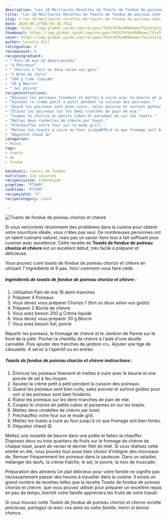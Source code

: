 ```yaml
---
description: "Les 10 Meilleures Recettes de Toasts de fondue de poireau chorizo et chèvre"
title: "Les 10 Meilleures Recettes de Toasts de fondue de poireau chorizo et chèvre"
slug: 5-les-10-meilleures-recettes-de-toasts-de-fondue-de-poireau-chorizo-et-chevre
date: 2020-06-27T06:56:16.761Z
image: https://img-global.cpcdn.com/recipes/f8257bfbe4090aae/751x532cq70/toasts-de-fondue-de-poireau-chorizo-et-chevre-photo-principale-de-la-recette.jpg
thumbnail: https://img-global.cpcdn.com/recipes/f8257bfbe4090aae/751x532cq70/toasts-de-fondue-de-poireau-chorizo-et-chevre-photo-principale-de-la-recette.jpg
cover: https://img-global.cpcdn.com/recipes/f8257bfbe4090aae/751x532cq70/toasts-de-fondue-de-poireau-chorizo-et-chevre-photo-principale-de-la-recette.jpg
author: Loretta Hill
ratingvalue: 4
reviewcount: 6
recipeingredient:
- " Pain de mie 16 demitranches"
- "4 Poireaux"
- " Chorizo 1 fort ou doux selon vos gots"
- "2 Bche de chvre"
- "200 g Crme liquide"
- "30 g Beurre"
- " Sel poivre"
recipeinstructions:
- "Émincez les poireaux finement et mettez à cuire avec le beurre et une pincée de sel à feu moyen."
- "Ajoutez la crème petit à petit pendant la cuisson des poireaux."
- "Quand les poireaux sont bien cuits, salez poivrez et surtout goûtez pour voir si les poireaux sont bien fondants."
- "Étalez les poireaux sur les demi-tranches de pain de mie."
- "Coupez le chorizo en petits cubes et parsemez en sur les toasts."
- "Mettez deux rondelles de chèvre par toast."
- "Préchauffez votre four sur le mode grill."
- "Mettez les toasts a cuire au four jusqu&#39;à ce que fromage soit bien fondu."
- "Dégustez chaud 😋"
categories:
- Resep
tags:
- toasts
- de
- fondue

katakunci: toasts de fondue 
nutrition: 224 calories
recipecuisine: Indonesian
preptime: "PT36M"
cooktime: "PT35M"
recipeyield: "2"
recipecategory: Lunch

---
```



![Toasts de fondue de poireau chorizo et chèvre](https://img-global.cpcdn.com/recipes/f8257bfbe4090aae/751x532cq70/toasts-de-fondue-de-poireau-chorizo-et-chevre-photo-principale-de-la-recette.jpg)

Si vous rencontrez récemment des problèmes dans la cuisine pour obtenir votre nourriture idéale, vous n'êtes pas seul. De nombreuses personnes ont un talent culinaire naturel, mais pas un savoir-faire tout à fait suffisant pour cuisiner avec excellence. Cette recette de <strong> Toasts de fondue de poireau chorizo et chèvre </strong> est un excellent début, très facile à préparer et délicieuse.

<!--inarticleads1-->

Vous pouvez cuire toasts de fondue de poireau chorizo et chèvre en utilisant 7 Ingrédients et 9 pas. Voici comment vous faire cette.

##### Ingrédients de toasts de fondue de poireau chorizo et chèvre :

1. Utilisation  Pain de mie 16 demi-tranches
1. Préparer 4 Poireaux
1. Vous devez vous préparer  Chorizo 1 (fort ou doux selon vos goûts)
1. Préparer 2 Bûche de chèvre
1. Vous avez besoin 200 g Crème liquide
1. Vous devez vous préparer 30 g Beurre
1. Vous avez besoin  Sel, poivre


Répartir les poireaux, le fromage de chèvre et le Jambon de Parme sur le fond de la pâte. Pocher la chantilly de chèvre à l&#39;aide d&#39;une douille cannelée. Puis ajouter des tranches de jambon cru. Ajouter une tige de ciboulette. À servir à l&#39;apéritif ou en entrée. 

<!--inarticleads2-->

##### Toasts de fondue de poireau chorizo et chèvre instructions :

1. Émincez les poireaux finement et mettez à cuire avec le beurre et une pincée de sel à feu moyen.
1. Ajoutez la crème petit à petit pendant la cuisson des poireaux.
1. Quand les poireaux sont bien cuits, salez poivrez et surtout goûtez pour voir si les poireaux sont bien fondants.
1. Étalez les poireaux sur les demi-tranches de pain de mie.
1. Coupez le chorizo en petits cubes et parsemez en sur les toasts.
1. Mettez deux rondelles de chèvre par toast.
1. Préchauffez votre four sur le mode grill.
1. Mettez les toasts a cuire au four jusqu&#39;à ce que fromage soit bien fondu.
1. Dégustez chaud 😋


Mettez une noisette de beurre dans une poêle et faites-la chauffer. Disposez deux ou trois quartiers de fruits sur le fromage de chèvre de chaque toast, avant de verser le dernier filet de miel. Si vous réalisez cette entrée en été, vous pouvez tout aussi bien choisir d&#39;intégrer des morceaux de. Remuer fréquemment les poireaux dans la sauteuse. Dans un saladier, mélanger les œufs, la crème fraîche, le sel, le poivre, la noix de muscade. 

<!--inarticleads1-->

<p>
Préparation des aliments Un plat délicieux pour votre famille ne signifie pas nécessairement passer des heures à travailler dans la cuisine. Il existe un grand nombre de recettes telles que la recette Toasts de fondue de poireau chorizo et chèvre, que vous pouvez utiliser pour préparer un excellent repas en peu de temps, bientôt votre famille appréciera les fruits de votre travail.
</p>

<p>
<i>Si vous trouvez cette Toasts de fondue de poireau chorizo et chèvre recette précieuse, partagez-la avec vos amis ou votre famille, merci et bonne chance.</i>
</p>
